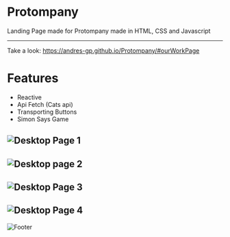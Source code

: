 # Protompany

Landing Page made for Protompany made in HTML, CSS and Javascript

---

Take a look: https://andres-gp.github.io/Protompany/#ourWorkPage

# Features
 - Reactive 
 - Api Fetch (Cats api)
 - Transporting Buttons
 - Simon Says Game

![Desktop Page 1](https://user-images.githubusercontent.com/81189565/130143386-0cd2c155-fcd8-4ef6-b22f-c99d95d777d1.png)
---
![Desktop page 2](https://user-images.githubusercontent.com/81189565/130143393-ffba330c-f578-4cd4-9fc9-4878c2afe985.png)
---
![Desktop Page 3](https://user-images.githubusercontent.com/81189565/130143392-414c86cc-5120-4b66-9a51-09da8c921f1a.png)
---
![Desktop Page 4](https://user-images.githubusercontent.com/81189565/130143396-0fbf6442-bfe4-4442-b8b5-92ee299cff8a.png)
---
![Footer](https://user-images.githubusercontent.com/81189565/130143573-cea8cb20-f2eb-4296-ad5f-cadda8a16e21.png)



